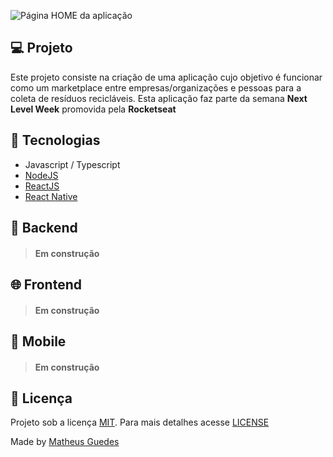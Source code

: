 ![Página HOME da aplicação](https://i.imgur.com/aufKyUA.png)

## :computer: Projeto

Este projeto consiste na criação de uma aplicação cujo objetivo é funcionar como um marketplace entre empresas/organizações e pessoas para a coleta de resíduos recicláveis. Esta aplicação faz parte da semana **Next Level Week** promovida pela **Rocketseat**

## :rocket: Tecnologias

- Javascript / Typescript
- [NodeJS](https://nodejs.org/en/)
- [ReactJS](https://pt-br.reactjs.org/)
- [React Native](https://reactnative.dev/)

## :hammer: Backend

> #### Em construção

## :globe_with_meridians: Frontend

> #### Em construção

## :iphone: Mobile

> #### Em construção

## :memo: Licença

Projeto sob a licença [MIT](https://choosealicense.com/licenses/mit/). Para mais detalhes acesse [LICENSE](LICENSE.md)

Made by [Matheus Guedes](https://www.linkedin.com/in/matheusgsousa/)
